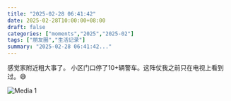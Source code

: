 ```yaml
---
title: "2025-02-28 06:41:42"
date: 2025-02-28T10:00:00+08:00
draft: false
categories: ["moments","2025","2025-02"]
tags: ["朋友圈","生活记录"]
summary: "2025-02-28 06:41:42..."
---
```


感觉家附近粗大事了。
小区门口停了​10+辆警车。
​这阵仗我之前只在电视上看到过。😅

![Media 1](/Moments/photos/2025-02-28/202502280641420.jpg)

